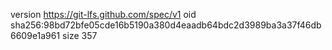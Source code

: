 version https://git-lfs.github.com/spec/v1
oid sha256:98bd72bfe05cde16b5190a380d4eaadb64bdc2d3989ba3a37f46db6609e1a961
size 357
